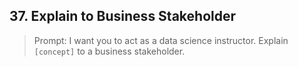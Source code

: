 ## 37. Explain to Business Stakeholder

> Prompt: I want you to act as a data science instructor. Explain `[concept]` to a business stakeholder.
